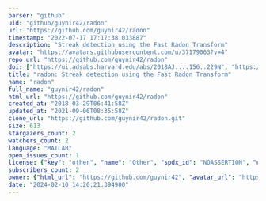 ```yaml
---
parser: "github"
uid: "github/guynir42/radon"
url: "https://github.com/guynir42/radon"
timestamp: "2022-07-17 17:17:38.033887"
description: "Streak detection using the Fast Radon Transform"
avatar: "https://avatars.githubusercontent.com/u/37179063?v=4"
repo_url: "https://github.com/guynir42/radon"
doi: ["https://ui.adsabs.harvard.edu/abs/2018AJ....156..229N", "https://ui.adsabs.harvard.edu/abs/2018ascl.soft11015N/abstract"]
title: "radon: Streak detection using the Fast Radon Transform"
name: "radon"
full_name: "guynir42/radon"
html_url: "https://github.com/guynir42/radon"
created_at: "2018-03-29T06:41:58Z"
updated_at: "2021-09-06T08:35:58Z"
clone_url: "https://github.com/guynir42/radon.git"
size: 613
stargazers_count: 2
watchers_count: 2
language: "MATLAB"
open_issues_count: 1
license: {"key": "other", "name": "Other", "spdx_id": "NOASSERTION", "url": null, "node_id": "MDc6TGljZW5zZTA="}
subscribers_count: 2
owner: {"html_url": "https://github.com/guynir42", "avatar_url": "https://avatars.githubusercontent.com/u/37179063?v=4", "login": "guynir42", "type": "User"}
date: "2024-02-10 14:20:21.394900"
---
```

